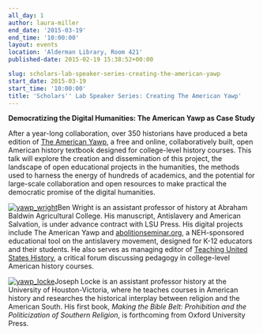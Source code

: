 ```yaml
---
all_day: 1
author: laura-miller
end_date: '2015-03-19'
end_time: '10:00:00'
layout: events
location: 'Alderman Library, Room 421'
published-date: 2015-02-19 15:38:52+00:00

slug: scholars-lab-speaker-series-creating-the-american-yawp
start_date: 2015-03-19
start_time: '10:00:00'
title: 'Scholars'' Lab Speaker Series: Creating The American Yawp'
---
```


**Democratizing the Digital Humanities: The American Yawp as Case Study**

After a year-long collaboration, over 350 historians have produced a beta edition of [The American Yawp](http://www.americanyawp.com), a free and online, collaboratively built, open American history textbook designed for college-level history courses. This talk will explore the creation and dissemination of this project, the landscape of open educational projects in the humanities, the methods used to harness the energy of hundreds of academics, and the potential for large-scale collaboration and open resources to make practical the democratic promise of the digital humanities.

[![yawp_wright](http://static.scholarslab.org/wp-content/uploads/2015/02/yawp_wright-110x110.jpg)](http://static.scholarslab.org/wp-content/uploads/2015/02/yawp_wright.jpg)Ben Wright is an assistant professor of history at Abraham Baldwin Agricultural College. His manuscript, Antislavery and American Salvation, is under advance contract with LSU Press. His digital projects include The American Yawp and [abolitionseminar.org](http://www.abolitionseminar.org/), a NEH-sponsored educational tool on the antislavery movement, designed for K-12 educators and their students. He also serves as managing editor of [Teaching United States History](http://www.teachingushistory.co/), a critical forum discussing pedagogy in college-level American history courses.



[![yawp_locke](http://static.scholarslab.org/wp-content/uploads/2015/02/yawp_locke-110x110.jpg)](http://static.scholarslab.org/wp-content/uploads/2015/02/yawp_locke.jpg)Joseph Locke is an assistant professor history at the University of Houston-Victoria, where he teaches courses in American history and researches the historical interplay between religion and the American South. His first book, _Making the Bible Belt: Prohibition and the Politicization of Southern Religion_, is forthcoming from Oxford University Press.
